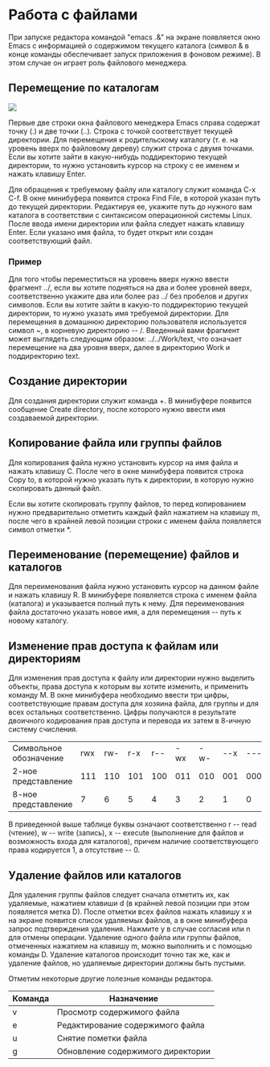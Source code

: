 # Работа с файлами

При запуске редактора командой "emacs .&" на экране появляется окно Emacs с информацией о содержимом текущего каталога (символ & в конце команды обеспечивает запуск приложения в фоновом режиме). В этом случае он играет роль файлового менеджера.

## Перемещение по каталогам

![](https://linuxcookbook.ru/sites/default/files/informatika1/text/emacs_01.gif)  

Первые две строки окна файлового менеджера Emacs справа содержат точку (.) и две точки (..). Строка с точкой соответствует текущей директории. Для перемещения к родительскому каталогу (т. е. на уровень вверх по файловому дереву) служит строка с двумя точками. Если вы хотите зайти в какую-нибудь поддиректорию текущей директории, то нужно установить курсор на строку с ее именем и нажать клавишу Enter.

Для обращения к требуемому файлу или каталогу служит команда C-x C-f. В окне минибуфера появится строка Find File, в которой указан путь до текущей директории. Редактируя ее, укажите путь до нужного вам каталога в соответствии с синтаксисом операционной системы Linux. После ввода имени директории или файла следует нажать клавишу Enter. Если указано имя файла, то будет открыт или создан соответствующий файл.

### Пример

  
Для того чтобы переместиться на уровень вверх нужно ввести фрагмент ../, если вы хотите подняться на два и более уровней вверх, соответственно укажите два или более раз ../ без пробелов и других символов. Если вы хотите зайти в какую-то поддиректорию текущей директории, то нужно указать имя требуемой директории. Для перемещения в домашнюю директорию пользователя используется символ ~, в корневую директорию -- /. Введенный вами фрагмент может выглядеть следующим образом: ../../Work/text, что означает перемещение на два уровня вверх, далее в директорию Work и поддиректорию text.

## Создание директории

Для создания директории служит команда +. В минибуфере появится сообщение Create directory, после которого нужно ввести имя создаваемой директории.

## Копирование файла или группы файлов

Для копирования файла нужно установить курсор на имя файла и нажать клавишу C. После чего в окне минибуфера появится строка Copy to, в которой нужно указать путь к директории, в которую нужно скопировать данный файл.

Если вы хотите скопировать группу файлов, то перед копированием нужно предварительно отметить каждый файл нажатием на клавишу m, после чего в крайней левой позиции строки с именем файла появляется символ отметки *.

## Переименование (перемещение) файлов и каталогов

Для переименования файла нужно установить курсор на данном файле и нажать клавишу R. В минибуфере появляется строка с именем файла (каталога) и указывается полный путь к нему. Для переименования файла достаточно указать новое имя, а для перемещения -- путь к новому каталогу.

## Изменение прав доступа к файлам или директориям

Для изменения прав доступа к файлу или директории нужно выделить объекты, права доступа к которым вы хотите изменить, и применить команду M. В окне минибуфера необходимо ввести три цифры, соответствующие правам доступа для хозяина файла, для группы и для всех остальных соответственно. Цифры получаются в результате двоичного кодирования прав доступа и перевода их затем в 8-ичную систему счисления.

|   |   |   |   |   |   |   |   |   |
|---|---|---|---|---|---|---|---|---|
|Символьное обозначение|rwx|rw-|r-x|r--|-wx|-w-|--x|---|
|2-ное представление|111|110|101|100|011|010|001|000|
|8-ное представление|7|6|5|4|3|2|1|0|

  
В приведенной выше таблице буквы означают соответственно r -- read (чтение), w -- write (запись), x -- execute (выполнение для файлов и возможность входа для каталогов), причем наличие соответствующего права кодируется 1, а отсутствие -- 0.

## Удаление файлов или каталогов

Для удаления группы файлов следует сначала отметить их, как удаляемые, нажатием клавиши d (в крайней левой позиции при этом появляется метка D). После отметки всех файлов нажать клавишу x и на экране появится список удаляемых файлов, а в окне минибуфера запрос подтверждения удаления. Нажмите y в случае согласия или n для отмены операции. Удаление одного файла или группы файлов, отмеченных нажатием на клавишу m, можно выполнить и с помощью команды D. Удаление каталогов происходит точно так же, как и удаление файлов, но удаляемые директории должны быть пустыми.

Отметим некоторые другие полезные команды редактора.

|Команда|Назначение|
|---|---|
|v|Просмотр содержимого файла|
|e|Редактирование содержимого файла|
|u|Снятие пометки файла|
|g|Обновление содержимого директории|